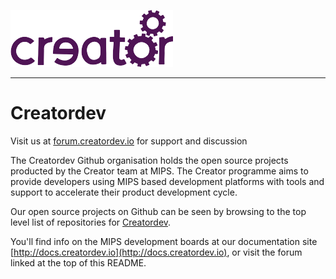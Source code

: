 ![](creator.png)

----------

# Creatordev #

Visit us at [forum.creatordev.io](http://forum.creatordev.io) for support and discussion

The Creatordev Github organisation holds the open source projects producted by the Creator team at MIPS. The Creator programme aims to provide developers using MIPS based development platforms with tools and support to accelerate their product development cycle.

Our open source projects on Github can be seen by browsing to the top level list of repositories for [Creatordev](http://github.com/creatordev).

You'll find info on the MIPS development boards at our documentation site [http://docs.creatordev.io](http://docs.creatordev.io), or visit the forum linked at the top of this README.